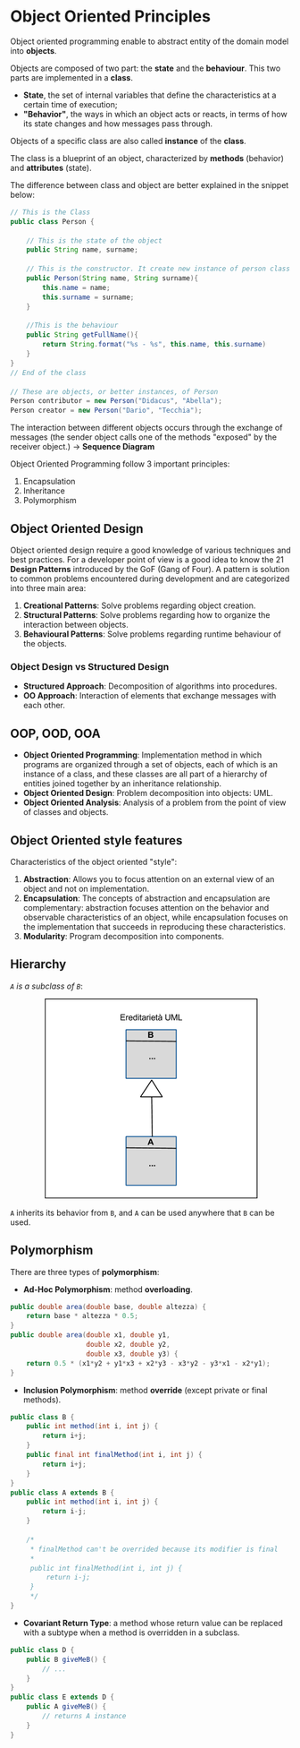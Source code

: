 # Object Oriented Principles

Object oriented programming enable to abstract entity of the domain model 
into __objects__.

Objects are composed of two part: the __state__ and the __behaviour__. 
This two parts are implemented in a __class__. 

- __State__, the set of internal variables that define the characteristics 
at a certain time of execution;
- __"Behavior"__, the ways in which an object acts or reacts, in terms of 
how its state changes and how messages pass through.

Objects of a specific class are also called __instance__ of the __class__. 

The class is a blueprint of an object, characterized by __methods__ (behavior) 
and __attributes__ (state).

The difference between class and object are better explained in the snippet 
below:

```java
// This is the Class
public class Person {
	
	// This is the state of the object
	public String name, surname;
	
	// This is the constructor. It create new instance of person class
	public Person(String name, String surname){
		this.name = name;
		this.surname = surname;
	}

	//This is the behaviour
	public String getFullName(){
		return String.format("%s - %s", this.name, this.surname)
	}
}
// End of the class

// These are objects, or better instances, of Person
Person contributor = new Person("Didacus", "Abella");
Person creator = new Person("Dario", "Tecchia");
```

The interaction between different objects occurs through the exchange of 
messages (the sender object calls one of the methods "exposed" by the 
receiver object.) -> __Sequence Diagram__

Object Oriented Programming follow 3 important principles:
1. Encapsulation
2. Inheritance
3. Polymorphism

## Object Oriented Design
Object oriented design require a good knowledge of various techniques and best 
practices. For a developer point of view is a good idea to know the 21 
__Design Patterns__ introduced by the GoF (Gang of Four). A pattern is solution 
to common problems encountered during development and are categorized into three 
main area:

1. __Creational Patterns__: Solve problems regarding object creation.
2. __Structural Patterns__: Solve problems regarding how to organize the 
interaction between objects.
3. __Behavioural Patterns__: Solve problems regarding runtime behaviour of 
the objects.

### Object Design vs Structured Design
- __Structured Approach__: Decomposition of algorithms into procedures.
- __OO Approach__: Interaction of elements that exchange messages with each 
other.

## OOP, OOD, OOA
- __Object Oriented Programming__: Implementation method in which programs are 
organized through a set of objects, each of which is an instance of a class, 
and these classes are all part of a hierarchy of entities joined together by 
an inheritance relationship.
- __Object Oriented Design__: Problem decomposition into objects: UML.
- __Object Oriented Analysis__: Analysis of a problem from the point of view 
of classes and objects.

## Object Oriented style features
Characteristics of the object oriented "style":
1. __Abstraction__: Allows you to focus attention on an external view of an 
object and not on implementation.
2. __Encapsulation__: The concepts of abstraction and encapsulation are 
complementary: abstraction focuses attention on the behavior and observable 
characteristics of an object, while encapsulation focuses on the implementation 
that succeeds in reproducing these characteristics.
4. __Modularity__: Program decomposition into components.

## Hierarchy
_`A` is a subclass of `B`_:

<center>

![A is a subclass of B](assets/oo_principles/hierarchy.webp "A is a subclass of B")

</center>

`A` inherits its behavior from `B`, and `A` can be used anywhere that `B` can 
be used.

## Polymorphism
There are three types of __polymorphism__:
- __Ad-Hoc Polymorphism__: method __overloading__.
```java
public double area(double base, double altezza) {
	return base * altezza * 0.5;
}
public double area(double x1, double y1,
                   double x2, double y2,
                   double x3, double y3) {
	return 0.5 * (x1*y2 + y1*x3 + x2*y3 - x3*y2 - y3*x1 - x2*y1);
}
```
- __Inclusion Polymorphism__: method __override__ (except private or final 
methods).
```java
public class B {
	public int method(int i, int j) {
		return i+j;
    }
	public final int finalMethod(int i, int j) {
		return i+j;
	}
}
public class A extends B {
	public int method(int i, int j) {
		return i-j;
	}
	
	/*
	 * finalMethod can't be overrided because its modifier is final 
	 *
	 public int finalMethod(int i, int j) {
	 	 return i-j;
	 }
	 */
}
```
- __Covariant Return Type__: a method whose return value can be replaced with a 
subtype when a method is overridden in a subclass.
```java
public class D {
	public B giveMeB() {
		// ...
	}
}
public class E extends D {
	public A giveMeB() {
		// returns A instance
	}
}
```